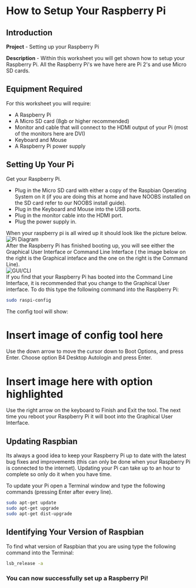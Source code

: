 <link rel="stylesheet" type="text/css" href="C:/Users/kez/Documents/GitHub/DundeeRJam/Resources/mystyle.css">

# How to Setup Your Raspberry Pi

## **Introduction**
**Project** - Setting up your Raspberry Pi

**Description** - Within this worksheet you will get shown how to setup your Raspberry Pi. All the Raspberry Pi's we have here are Pi 2's and use Micro SD cards.

## **Equipment Required**
For this worksheet you will require:
* A Raspberry Pi
* A Micro SD card (8gb or higher recommended)
* Monitor and cable that will connect to the HDMI output of your Pi (most of the monitors here are DVI)
* Keyboard and Mouse
* A Raspberry Pi power supply

## **Setting Up Your Pi**
Get your Raspberry Pi.
* Plug in the Micro SD card with either a copy of the Raspbian Operating System on it (if you are doing this at home and have NOOBS installed on the SD card refer to our NOOBS install guide).
* Plug in the Keyboard and Mouse into the USB ports.
* Plug in the monitor cable into the HDMI port.
* Plug the power supply in.

When your raspberry pi is all wired up it should look like the picture below.
<br>
![Pi Diagram](/DundeeRJam/Resources/Images/pi.jpg)
<br>
After the Raspberry Pi has finished booting up, you will see either the Graphical User Interface or Command Line Interface ( the image below on the right is the Graphical inteface and the one on the right is the Command Line).
<br>
![GUI/CLI](C:/Users/kez/Documents/GitHub/DundeeRJam/Resources/Images/GUI_CLI.png)
<br>
If you find that your Raspberry Pi has booted into the Command Line Interface, it is recommended that you change to the Graphical User interface. To do this type the following command into the Raspberry Pi:
```bash
sudo raspi-config
```

The config tool will show:
# Insert image of config tool here
Use the down arrow to move the cursor down to Boot Options, and press Enter. Choose option B4 Desktop Autologin and press Enter.
# Insert image here with option highlighted
Use the right arrow on the keyboard to Finish and Exit the tool. The next time you reboot your Raspberry Pi it will boot into the Graphical User Interface.

## **Updating Raspbian**
Its always a good idea to keep your Raspberry Pi up to date with the latest bug fixes and improvements (this can only be done when your Raspberry Pi is connected to the internet). Updating your Pi can take up to an hour to complete so only do it when you have time. 

To update your Pi open a Terminal window and type the following commands (pressing Enter after every line).

```bash
sudo apt-get update
sudo apt-get upgrade
sudo apt-get dist-upgrade
```
## **Identifying Your Version of Raspbian**
To find what version of Raspbian that you are using type the following command into the Terminal:
```bash
lsb_release -a
```
### **You can now successfully set up a Raspberry Pi!**
